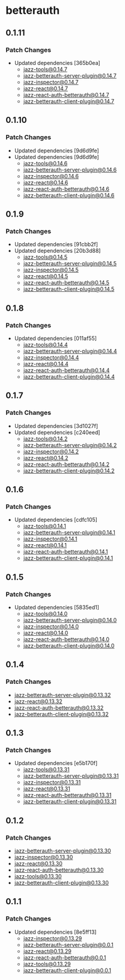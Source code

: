 # betterauth

## 0.1.11

### Patch Changes

- Updated dependencies [365b0ea]
  - jazz-tools@0.14.7
  - jazz-betterauth-server-plugin@0.14.7
  - jazz-inspector@0.14.7
  - jazz-react@0.14.7
  - jazz-react-auth-betterauth@0.14.7
  - jazz-betterauth-client-plugin@0.14.7

## 0.1.10

### Patch Changes

- Updated dependencies [9d6d9fe]
- Updated dependencies [9d6d9fe]
  - jazz-tools@0.14.6
  - jazz-betterauth-server-plugin@0.14.6
  - jazz-inspector@0.14.6
  - jazz-react@0.14.6
  - jazz-react-auth-betterauth@0.14.6
  - jazz-betterauth-client-plugin@0.14.6

## 0.1.9

### Patch Changes

- Updated dependencies [91cbb2f]
- Updated dependencies [20b3d88]
  - jazz-tools@0.14.5
  - jazz-betterauth-server-plugin@0.14.5
  - jazz-inspector@0.14.5
  - jazz-react@0.14.5
  - jazz-react-auth-betterauth@0.14.5
  - jazz-betterauth-client-plugin@0.14.5

## 0.1.8

### Patch Changes

- Updated dependencies [011af55]
  - jazz-tools@0.14.4
  - jazz-betterauth-server-plugin@0.14.4
  - jazz-inspector@0.14.4
  - jazz-react@0.14.4
  - jazz-react-auth-betterauth@0.14.4
  - jazz-betterauth-client-plugin@0.14.4

## 0.1.7

### Patch Changes

- Updated dependencies [3d1027f]
- Updated dependencies [c240eed]
  - jazz-tools@0.14.2
  - jazz-betterauth-server-plugin@0.14.2
  - jazz-inspector@0.14.2
  - jazz-react@0.14.2
  - jazz-react-auth-betterauth@0.14.2
  - jazz-betterauth-client-plugin@0.14.2

## 0.1.6

### Patch Changes

- Updated dependencies [cdfc105]
  - jazz-tools@0.14.1
  - jazz-betterauth-server-plugin@0.14.1
  - jazz-inspector@0.14.1
  - jazz-react@0.14.1
  - jazz-react-auth-betterauth@0.14.1
  - jazz-betterauth-client-plugin@0.14.1

## 0.1.5

### Patch Changes

- Updated dependencies [5835ed1]
  - jazz-tools@0.14.0
  - jazz-betterauth-server-plugin@0.14.0
  - jazz-inspector@0.14.0
  - jazz-react@0.14.0
  - jazz-react-auth-betterauth@0.14.0
  - jazz-betterauth-client-plugin@0.14.0

## 0.1.4

### Patch Changes

- jazz-betterauth-server-plugin@0.13.32
- jazz-react@0.13.32
- jazz-react-auth-betterauth@0.13.32
- jazz-betterauth-client-plugin@0.13.32

## 0.1.3

### Patch Changes

- Updated dependencies [e5b170f]
  - jazz-tools@0.13.31
  - jazz-betterauth-server-plugin@0.13.31
  - jazz-inspector@0.13.31
  - jazz-react@0.13.31
  - jazz-react-auth-betterauth@0.13.31
  - jazz-betterauth-client-plugin@0.13.31

## 0.1.2

### Patch Changes

- jazz-betterauth-server-plugin@0.13.30
- jazz-inspector@0.13.30
- jazz-react@0.13.30
- jazz-react-auth-betterauth@0.13.30
- jazz-tools@0.13.30
- jazz-betterauth-client-plugin@0.13.30

## 0.1.1

### Patch Changes

- Updated dependencies [8e5ff13]
  - jazz-inspector@0.13.29
  - jazz-betterauth-server-plugin@0.0.1
  - jazz-react@0.13.29
  - jazz-react-auth-betterauth@0.0.1
  - jazz-tools@0.13.29
  - jazz-betterauth-client-plugin@0.0.1
